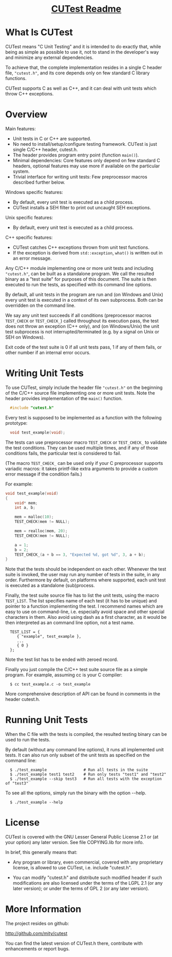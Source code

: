 <h1 align="center"><a href="https://github.com/mity/cutest">CUTest Readme</a></h1>


What Is CUTest
==============

CUTest means "C Unit Testing" and it is intended to do exactly that, while
being as simple as possible to use it, not to stand in the developer's way
and minimize any external dependencies.

To achieve that, the complete implementation resides in a single C header file,
`"cutest.h"`, and its core depends only on few standard C library functions.

CUTest supports C as well as C++, and it can deal with unit tests which throw
C++ exceptions.


Overview
========

Main features:
* Unit tests in C or C++ are supported.
* No need to install/setup/configure testing framework. CUTest is just single
C/C++ header, cutest.h.
* The header provides program entry point (function `main()`).
* Minimal dependencies: Core features only depend on few standard C headers,
optional features may use more if available on the particular system.
* Trivial interface for writing unit tests: Few preprocessor macros described
further below.

Windows specific features:
* By default, every unit test is executed as a child process.
* CUTest installs a SEH filter to print out uncaught SEH exceptions.

Unix specific features:
* By default, every unit test is executed as a child process.

C++ specific features:
* CUTest catches C++ exceptions thrown from unit test functions.
* If the exception is derived from `std::exception`, `what()` is written out
in an error message.

Any C/C++ module implementing one or more unit tests and including `"cutest.h"`,
can be built as a standalone program. We call the resulted binary as a "test
suite" for purposes of this document. The suite is then executed to run the
tests, as specified with its command line options.

By default, all unit tests in the program are run and (on Windows and Unix)
every unit test is executed in a context of its own subprocess. Both can be
overridden on the command line.

We say any unit test succeeds if all conditions (preprocessor macros `TEST_CHECK`
or `TEST_CHECK_`) called throughout its execution pass, the test does not throw
an exception (C++ only), and (on Windows/Unix) the unit test subprocess is not
interrupted/terminated (e.g. by a signal on Unix or SEH on Windows).

Exit code of the test suite is 0 if all unit tests pass, 1 if any of them fails,
or other number if an internal error occurs.


Writing Unit Tests
==================

To use CUTest, simply include the header file `"cutest.h"` on the beginning of
the C/C++ source file implementing one or more unit tests. Note the header
provides implementation of the `main()` function.

```C
  #include "cutest.h"
```

Every test is supposed to be implemented as a function with the following
prototype:

```C
  void test_example(void);
```

The tests can use preprocessor macro `TEST_CHECK` or `TEST_CHECK_` to validate the
test conditions. They can be used multiple times, and if any of those conditions
fails, the particular test is considered to fail.

(The macro `TEST_CHECK_` can be used only if your C preprocessor supports variadic
macros: it takes printf-like extra arguments to provide a custom error message
if the condition fails.)

For example:

  ```C
  void test_example(void)
  {
      void* mem;
      int a, b;

      mem = malloc(10);
      TEST_CHECK(mem != NULL);

      mem = realloc(mem, 20);
      TEST_CHECK(mem != NULL);

      a = 1;
      b = 2;
      TEST_CHECK_(a + b == 3, "Expected %d, got %d", 3, a + b);
  }
  ```

Note that the tests should be independent on each other. Whenever the test
suite is invoked, the user may run any number of tests in the suite, in any
order. Furthermore by default, on platforms where supported, each unit test
is executed as a standalone (sub)process.

Finally, the test suite source file has to list the unit tests, using the
macro `TEST_LIST`. The list specifies name of each test (it has to be unique)
and pointer to a function implementing the test. I recommend names which are
easy to use on command-line, i.e. especially avoid space and other special
characters in them. Also avoid using dash as a first character, as it would
be then interpreted as an command line option, not a test name.

```
  TEST_LIST = {
     { "example", test_example },
     ...
     { 0 }
  };
```

Note the test list has to be ended with zeroed record.

Finally you just compile the C/C++ test suite source file as a simple program.
For example, assuming cc is your C compiler:

```
  $ cc test_example.c -o test_example
```

More comprehensive description of API can be found in comments in the header
cutest.h.


Running Unit Tests
==================

When the C file with the tests is compiled, the resulted testing binary can be
used to run the tests.

By default (without any command line options), it runs all implemented unit
tests. It can also run only subset of the unit tests as specified on the
command line:

```
  $ ./test_example                # Run all tests in the suite
  $ ./test_example test1 test2    # Run only tests "test1" and "test2"
  $ ./test_example --skip test3   # Run all tests with the exception of "test3"
```

To see all the options, simply run the binary with the option --help.

```
  $ ./test_example --help
```


License
=======

CUTest is covered with the GNU Lesser General Public License 2.1 or
(at your option) any later version. See file COPYING.lib for more info.

In brief, this generally means that:

* Any program or library, even commercial, covered with any proprietary
  license, is allowed to use CUTest, i.e. include "cutest.h".

* You can modify "cutest.h" and distribute such modified header if such
  modifications are also licensed under the terms of the LGPL 2.1  (or any
  later version); or under the terms of GPL 2 (or any later version).


More Information
================

The project resides on github:

  http://github.com/mity/cutest

You can find the latest version of CUTest.h there, contribute with enhancements
or report bugs.
